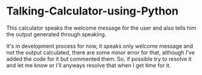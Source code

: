 # Talking-Calculator-using-Python
This calculator speaks the welcome message for the user and also tells him the output generated through speaking.


It's in development process for now, it speaks only welcome message and not the output calculated, there are some minor error for that, although I've added the code for it but commented them. 
So, if possible try to resolve it and let me know or I'll anyways resolve that when I get time for it.
